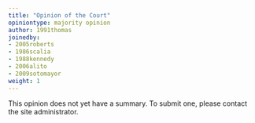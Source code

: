 ```yaml
---
title: "Opinion of the Court"
opiniontype: majority opinion
author: 1991thomas
joinedby:
- 2005roberts
- 1986scalia
- 1988kennedy
- 2006alito
- 2009sotomayor
weight: 1
---
```

This opinion does not yet have a summary. To submit one, please contact the site administrator.